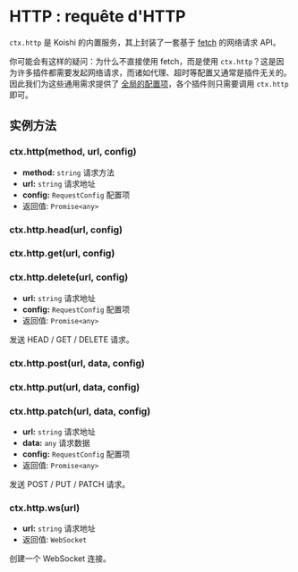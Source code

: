 # HTTP : requête d'HTTP

`ctx.http` 是 Koishi 的内置服务，其上封装了一套基于 [fetch](https://developer.mozilla.org/zh-CN/docs/Web/API/Fetch_API) 的网络请求 API。

你可能会有这样的疑问：为什么不直接使用 fetch，而是使用 `ctx.http`？这是因为许多插件都需要发起网络请求，而诸如代理、超时等配置又通常是插件无关的。因此我们为这些通用需求提供了 [全局的配置项](../../api/core/app.html#options-request-proxyagent)，各个插件则只需要调用 `ctx.http` 即可。

## 实例方法

### ctx.http(method, url, config)

- **method:** `string` 请求方法
- **url:** `string` 请求地址
- **config:** `RequestConfig` 配置项
- 返回值: `Promise<any>`

### ctx.http.head(url, config)

### ctx.http.get(url, config)

### ctx.http.delete(url, config)

- **url:** `string` 请求地址
- **config:** `RequestConfig` 配置项
- 返回值: `Promise<any>`

发送 HEAD / GET / DELETE 请求。

### ctx.http.post(url, data, config)

### ctx.http.put(url, data, config)

### ctx.http.patch(url, data, config)

- **url:** `string` 请求地址
- **data:** `any` 请求数据
- **config:** `RequestConfig` 配置项
- 返回值: `Promise<any>`

发送 POST / PUT / PATCH 请求。

### ctx.http\.ws(url)

- **url:** `string` 请求地址
- 返回值: `WebSocket`

创建一个 WebSocket 连接。
